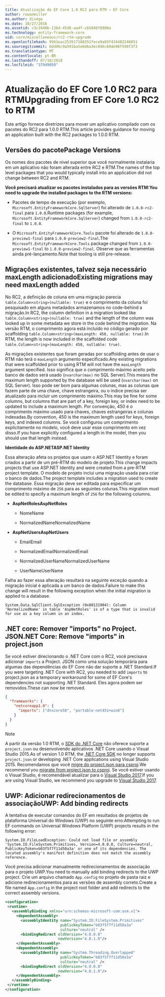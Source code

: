 ```yaml
---
title: Atualização do EF Core 1.0 RC2 para RTM – EF Core
author: rowanmiller
ms.author: divega
ms.date: 10/27/2016
ms.assetid: c3c1940b-136d-45d8-aa4f-cb5040f8980a
ms.technology: entity-framework-core
uid: core/miscellaneous/rc2-rtm-upgrade
ms.openlocfilehash: 9561eac253517188251fece9a03f434482246051
ms.sourcegitcommit: bdd06c9a591ba5e6d6a3ec046c80de98f598f3f3
ms.translationtype: MT
ms.contentlocale: pt-BR
ms.lasthandoff: 07/10/2018
ms.locfileid: "37949050"
---
```

# <a name="upgrading-from-ef-core-10-rc2-to-rtm"></a><span data-ttu-id="c9d7b-102">Atualização do EF Core 1.0 RC2 para RTM</span><span class="sxs-lookup"><span data-stu-id="c9d7b-102">Upgrading from EF Core 1.0 RC2 to RTM</span></span>

<span data-ttu-id="c9d7b-103">Este artigo fornece diretrizes para mover um aplicativo compilado com os pacotes do RC2 para 1.0.0 RTM.</span><span class="sxs-lookup"><span data-stu-id="c9d7b-103">This article provides guidance for moving an application built with the RC2 packages to 1.0.0 RTM.</span></span>

## <a name="package-versions"></a><span data-ttu-id="c9d7b-104">Versões do pacote</span><span class="sxs-lookup"><span data-stu-id="c9d7b-104">Package Versions</span></span>

<span data-ttu-id="c9d7b-105">Os nomes dos pacotes de nível superior que você normalmente instalaria em um aplicativo não foram alterada entre RC2 e RTM.</span><span class="sxs-lookup"><span data-stu-id="c9d7b-105">The names of the top level packages that you would typically install into an application did not change between RC2 and RTM.</span></span>

<span data-ttu-id="c9d7b-106">**Você precisará atualizar os pacotes instalados para as versões RTM:**</span><span class="sxs-lookup"><span data-stu-id="c9d7b-106">**You need to upgrade the installed packages to the RTM versions:**</span></span>

* <span data-ttu-id="c9d7b-107">Pacotes de tempo de execução (por exemplo, `Microsoft.EntityFrameworkCore.SqlServer`) foi alterado de `1.0.0-rc2-final` para `1.0.0`.</span><span class="sxs-lookup"><span data-stu-id="c9d7b-107">Runtime packages (for example, `Microsoft.EntityFrameworkCore.SqlServer`) changed from `1.0.0-rc2-final` to `1.0.0`.</span></span>

* <span data-ttu-id="c9d7b-108">O `Microsoft.EntityFrameworkCore.Tools` pacote foi alterado de `1.0.0-preview1-final` para `1.0.0-preview2-final`.</span><span class="sxs-lookup"><span data-stu-id="c9d7b-108">The `Microsoft.EntityFrameworkCore.Tools` package changed from `1.0.0-preview1-final` to `1.0.0-preview2-final`.</span></span> <span data-ttu-id="c9d7b-109">Observe que as ferramentas ainda pré-lançamento.</span><span class="sxs-lookup"><span data-stu-id="c9d7b-109">Note that tooling is still pre-release.</span></span>

## <a name="existing-migrations-may-need-maxlength-added"></a><span data-ttu-id="c9d7b-110">Migrações existentes, talvez seja necessário maxLength adicionado</span><span class="sxs-lookup"><span data-stu-id="c9d7b-110">Existing migrations may need maxLength added</span></span>

<span data-ttu-id="c9d7b-111">No RC2, a definição de coluna em uma migração parecia `table.Column<string>(nullable: true)` e o comprimento da coluna foi pesquisado em alguns metadados armazenamos no code-behind a migração.</span><span class="sxs-lookup"><span data-stu-id="c9d7b-111">In RC2, the column definition in a migration looked like `table.Column<string>(nullable: true)` and the length of the column was looked up in some metadata we store in the code behind the migration.</span></span> <span data-ttu-id="c9d7b-112">Na versão RTM, o comprimento agora está incluído no código gerado por scaffolding `table.Column<string>(maxLength: 450, nullable: true)`.</span><span class="sxs-lookup"><span data-stu-id="c9d7b-112">In RTM, the length is now included in the scaffolded code `table.Column<string>(maxLength: 450, nullable: true)`.</span></span>

<span data-ttu-id="c9d7b-113">As migrações existentes que foram geradas por scaffolding antes de usar o RTM não terá o `maxLength` argumento especificado.</span><span class="sxs-lookup"><span data-stu-id="c9d7b-113">Any existing migrations that were scaffolded prior to using RTM will not have the `maxLength` argument specified.</span></span> <span data-ttu-id="c9d7b-114">Isso significa que o comprimento máximo aceito pelo banco de dados será usado (`nvarchar(max)` no SQL Server).</span><span class="sxs-lookup"><span data-stu-id="c9d7b-114">This means the maximum length supported by the database will be used (`nvarchar(max)` on SQL Server).</span></span> <span data-ttu-id="c9d7b-115">Isso pode ser bom para algumas colunas, mas as colunas que fazem parte de uma chave, chave estrangeira, ou o índice precisa ser atualizado para incluir um comprimento máximo.</span><span class="sxs-lookup"><span data-stu-id="c9d7b-115">This may be fine for some columns, but columns that are part of a key, foreign key, or index need to be updated to include a maximum length.</span></span> <span data-ttu-id="c9d7b-116">Por convenção, 450 é o comprimento máximo usado para chaves, chaves estrangeiras e colunas indexadas.</span><span class="sxs-lookup"><span data-stu-id="c9d7b-116">By convention, 450 is the maximum length used for keys, foreign keys, and indexed columns.</span></span> <span data-ttu-id="c9d7b-117">Se você configurou um comprimento explicitamente no modelo, você deve usar esse comprimento em vez disso.</span><span class="sxs-lookup"><span data-stu-id="c9d7b-117">If you have explicitly configured a length in the model, then you should use that length instead.</span></span>

<span data-ttu-id="c9d7b-118">**Identidade do ASP.NET**</span><span class="sxs-lookup"><span data-stu-id="c9d7b-118">**ASP.NET Identity**</span></span>

<span data-ttu-id="c9d7b-119">Essa alteração afeta os projetos que usam o ASP.NET Identity e foram criados a partir de um pré-RTM do modelo de projeto.</span><span class="sxs-lookup"><span data-stu-id="c9d7b-119">This change impacts projects that use ASP.NET Identity and were created from a pre-RTM project template.</span></span> <span data-ttu-id="c9d7b-120">O modelo de projeto inclui uma migração usada para criar o banco de dados.</span><span class="sxs-lookup"><span data-stu-id="c9d7b-120">The project template includes a migration used to create the database.</span></span> <span data-ttu-id="c9d7b-121">Essa migração deve ser editada para especificar um comprimento máximo de `256` para as seguintes colunas.</span><span class="sxs-lookup"><span data-stu-id="c9d7b-121">This migration must be edited to specify a maximum length of `256` for the following columns.</span></span>

*  <span data-ttu-id="c9d7b-122">**AspNetRoles**</span><span class="sxs-lookup"><span data-stu-id="c9d7b-122">**AspNetRoles**</span></span>

    * <span data-ttu-id="c9d7b-123">Nome</span><span class="sxs-lookup"><span data-stu-id="c9d7b-123">Name</span></span>

    * <span data-ttu-id="c9d7b-124">NormalizedName</span><span class="sxs-lookup"><span data-stu-id="c9d7b-124">NormalizedName</span></span>

*  <span data-ttu-id="c9d7b-125">**AspNetUsers**</span><span class="sxs-lookup"><span data-stu-id="c9d7b-125">**AspNetUsers**</span></span>

   * <span data-ttu-id="c9d7b-126">Email</span><span class="sxs-lookup"><span data-stu-id="c9d7b-126">Email</span></span>

   * <span data-ttu-id="c9d7b-127">NormalizedEmail</span><span class="sxs-lookup"><span data-stu-id="c9d7b-127">NormalizedEmail</span></span>

   * <span data-ttu-id="c9d7b-128">NormalizedUserName</span><span class="sxs-lookup"><span data-stu-id="c9d7b-128">NormalizedUserName</span></span>

   * <span data-ttu-id="c9d7b-129">UserName</span><span class="sxs-lookup"><span data-stu-id="c9d7b-129">UserName</span></span>

<span data-ttu-id="c9d7b-130">Falha ao fazer essa alteração resultará na seguinte exceção quando a migração inicial é aplicada a um banco de dados.</span><span class="sxs-lookup"><span data-stu-id="c9d7b-130">Failure to make this change will result in the following exception when the initial migration is applied to a database.</span></span>

    System.Data.SqlClient.SqlException (0x80131904): Column 'NormalizedName' in table 'AspNetRoles' is of a type that is invalid for use as a key column in an index.

## <a name="net-core-remove-imports-in-projectjson"></a><span data-ttu-id="c9d7b-131">.NET core: Remover "imports" no Project. JSON</span><span class="sxs-lookup"><span data-stu-id="c9d7b-131">.NET Core: Remove "imports" in project.json</span></span>

<span data-ttu-id="c9d7b-132">Se você estiver direcionando o .NET Core com o RC2, você precisava adicionar `imports` a Project. JSON como uma solução temporária para algumas das dependências do EF Core não dar suporte a .NET Standard.</span><span class="sxs-lookup"><span data-stu-id="c9d7b-132">If you were targeting .NET Core with RC2, you needed to add `imports` to project.json as a temporary workaround for some of EF Core's dependencies not supporting .NET Standard.</span></span> <span data-ttu-id="c9d7b-133">Eles agora podem ser removidos.</span><span class="sxs-lookup"><span data-stu-id="c9d7b-133">These can now be removed.</span></span>

``` json
{
  "frameworks": {
    "netcoreapp1.0": {
      "imports": ["dnxcore50", "portable-net451+win8"]
    }
  }
}
```

> [!NOTE]  
> <span data-ttu-id="c9d7b-134">A partir da versão 1.0 RTM, o [SDK do .NET Core](https://www.microsoft.com/net/download/core) não oferece suporte a `project.json` ou desenvolvendo aplicativos .NET Core usando o Visual Studio 2015.</span><span class="sxs-lookup"><span data-stu-id="c9d7b-134">As of version 1.0 RTM, the [.NET Core SDK](https://www.microsoft.com/net/download/core) no longer supports `project.json` or developing .NET Core applications using Visual Studio 2015.</span></span> <span data-ttu-id="c9d7b-135">Recomendamos que você [migre do project.json para csproj](https://docs.microsoft.com/dotnet/articles/core/migration/).</span><span class="sxs-lookup"><span data-stu-id="c9d7b-135">We recommend you [migrate from project.json to csproj](https://docs.microsoft.com/dotnet/articles/core/migration/).</span></span> <span data-ttu-id="c9d7b-136">Se você estiver usando o Visual Studio, é recomendável atualizar para o [Visual Studio 2017](https://www.visualstudio.com/downloads/).</span><span class="sxs-lookup"><span data-stu-id="c9d7b-136">If you are using Visual Studio, we recommend you upgrade to [Visual Studio 2017](https://www.visualstudio.com/downloads/).</span></span>

## <a name="uwp-add-binding-redirects"></a><span data-ttu-id="c9d7b-137">UWP: Adicionar redirecionamentos de associação</span><span class="sxs-lookup"><span data-stu-id="c9d7b-137">UWP: Add binding redirects</span></span>

<span data-ttu-id="c9d7b-138">A tentativa de executar comandos do EF em resultados de projetos de plataforma Universal do Windows (UWP) no seguinte erro:</span><span class="sxs-lookup"><span data-stu-id="c9d7b-138">Attempting to run EF commands on Universal Windows Platform (UWP) projects results in the following error:</span></span>

    System.IO.FileLoadException: Could not load file or assembly 'System.IO.FileSystem.Primitives, Version=4.0.0.0, Culture=neutral, PublicKeyToken=b03f5f7f11d50a3a' or one of its dependencies. The located assembly's manifest definition does not match the assembly reference.

<span data-ttu-id="c9d7b-139">Você precisa adicionar manualmente redirecionamentos de associação para o projeto UWP.</span><span class="sxs-lookup"><span data-stu-id="c9d7b-139">You need to manually add binding redirects to the UWP project.</span></span> <span data-ttu-id="c9d7b-140">Crie um arquivo chamado `App.config` no projeto de pasta raiz e adicione redirecionamentos para as versões de assembly correto.</span><span class="sxs-lookup"><span data-stu-id="c9d7b-140">Create a file named `App.config` in the project root folder and add redirects to the correct assembly versions.</span></span>

``` xml
<configuration>
 <runtime>
   <assemblyBinding xmlns="urn:schemas-microsoft-com:asm.v1">
     <dependentAssembly>
       <assemblyIdentity name="System.IO.FileSystem.Primitives"
                         publicKeyToken="b03f5f7f11d50a3a"
                         culture="neutral" />
       <bindingRedirect oldVersion="4.0.0.0"
                        newVersion="4.0.1.0"/>
     </dependentAssembly>
     <dependentAssembly>
       <assemblyIdentity name="System.Threading.Overlapped"
                         publicKeyToken="b03f5f7f11d50a3a"
                         culture="neutral" />
       <bindingRedirect oldVersion="4.0.0.0"
                        newVersion="4.0.1.0"/>
     </dependentAssembly>
   </assemblyBinding>
 </runtime>
</configuration>
```
